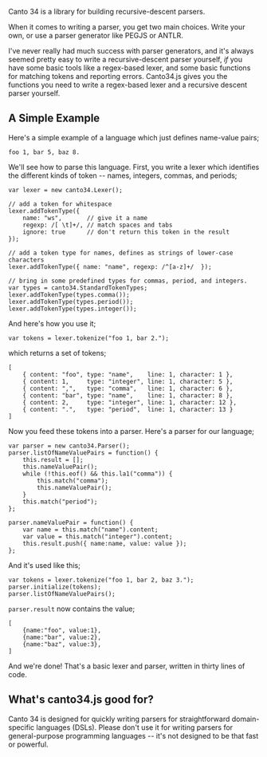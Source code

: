 Canto 34 is a library for building recursive-descent parsers.

When it comes to writing a parser, you get two main choices. Write your own,
or use a parser generator like PEGJS or ANTLR.

I've never really had much success with parser generators, and it's always
seemed pretty easy to write a recursive-descent parser yourself, *if* you have
some basic tools like a regex-based lexer, and some basic functions for
matching tokens and reporting errors. Canto34.js gives you the functions you
need to write a regex-based lexer and a recursive descent parser yourself.

A Simple Example
-----

Here's a simple example of a language which just defines name-value pairs;

    foo 1, bar 5, baz 8.

We'll see how to parse this language. First, you write a lexer which
identifies the different kinds of token -- names, integers, commas, and
periods;

    var lexer = new canto34.Lexer();

    // add a token for whitespace
    lexer.addTokenType({ 
        name: "ws",       // give it a name
        regexp: /[ \t]+/, // match spaces and tabs
        ignore: true      // don't return this token in the result
    });
    
    // add a token type for names, defines as strings of lower-case characters
    lexer.addTokenType({ name: "name", regexp: /^[a-z]+/  });
    
    // bring in some predefined types for commas, period, and integers.
    var types = canto34.StandardTokenTypes;
    lexer.addTokenType(types.comma());
    lexer.addTokenType(types.period());
    lexer.addTokenType(types.integer());

And here's how you use it;

    var tokens = lexer.tokenize("foo 1, bar 2.");
    
which returns a set of tokens;

    [
        { content: "foo", type: "name",    line: 1, character: 1 },
        { content: 1,     type: "integer", line: 1, character: 5 },
        { content: ",",   type: "comma",   line: 1, character: 6 },
        { content: "bar", type: "name",    line: 1, character: 8 },
        { content: 2,     type: "integer", line: 1, character: 12 },
        { content: ".",   type: "period",  line: 1, character: 13 }
    ]

Now you feed these tokens into a parser. Here's a parser for our language;

    var parser = new canto34.Parser();
    parser.listOfNameValuePairs = function() {
        this.result = [];
        this.nameValuePair();
        while (!this.eof() && this.la1("comma")) {
            this.match("comma");
            this.nameValuePair();
        }
        this.match("period");
    };
    
    parser.nameValuePair = function() {
        var name = this.match("name").content;
        var value = this.match("integer").content;
        this.result.push({ name:name, value: value });
    };

And it's used like this;

    var tokens = lexer.tokenize("foo 1, bar 2, baz 3.");
    parser.initialize(tokens);
    parser.listOfNameValuePairs();

`parser.result` now contains the value;

    [
        {name:"foo", value:1},
        {name:"bar", value:2},
        {name:"baz", value:3},
    ]

And we're done! That's a basic lexer and parser, written in thirty lines of
code.

What's canto34.js good for?
-----

Canto 34 is designed for quickly writing parsers for straightforward domain-
specific languages (DSLs). Please don't use it for writing parsers for
general-purpose programming languages -- it's not designed to be that fast or
powerful.
